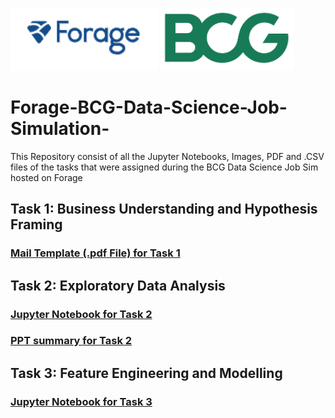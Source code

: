 <p>
<img src="https://github.com/ADVAIT135/Forage-BCG-Data-Science-Job-Simulation-/blob/53c23280a5634a11995cdd07004f3d3af446a9a5/Forage.PNG?raw=True" height = 100px alt="Forage" >
<img src="https://github.com/ADVAIT135/Forage-BCG-Data-Science-Job-Simulation-/blob/53c23280a5634a11995cdd07004f3d3af446a9a5/BCG_MONOGRAM_RGB_GREEN.png?raw=true" height = 100px alt="Accenture" >
</p>

# Forage-BCG-Data-Science-Job-Simulation-
This Repository consist of all the Jupyter Notebooks, Images, PDF and .CSV files of the tasks that were assigned during the BCG Data Science Job Sim hosted on Forage

## Task 1: Business Understanding and Hypothesis Framing
### [Mail Template (.pdf File) for Task 1](https://github.com/ADVAIT135/Forage-BCG-Data-Science-Job-Simulation-/blob/53c23280a5634a11995cdd07004f3d3af446a9a5/Task%201%20-%20Business%20Understanding%20and%20Hypothesis%20Testing/Forage%20BCG%20Data%20Science%20Task%201%20-%20Business%20Understanding%20and%20Hypothesis%20testing%20Mail.pdf)

## Task 2: Exploratory Data Analysis
### [Jupyter Notebook for Task 2](https://nbviewer.org/github/ADVAIT135/Forage-BCG-Data-Science-Job-Simulation-/blob/5a61bc52946e97b60faa0889a3f901297a1a3473/Task%202%20-%20Exploratory%20Data%20Analysis/Forage%20BCG%20Data%20Science%20Task%202%20-%20Exploratory%20Data%20Analysis.ipynb)
### [PPT summary for Task 2](https://view.officeapps.live.com/op/view.aspx?src=https%3A%2F%2Fraw.githubusercontent.com%2FADVAIT135%2FForage-BCG-Data-Science-Job-Simulation-%2Fmain%2FTask%25202%2520-%2520Exploratory%2520Data%2520Analysis%2FForage%2520BCG%2520Data%2520Science%2520Task%25202%2520-%2520Exploratory%2520Data%2520Analysis.pptx&wdOrigin=BROWSELINK)

## Task 3: Feature Engineering and Modelling
### [Jupyter Notebook for Task 3](https://nbviewer.org/github/ADVAIT135/Forage-BCG-Data-Science-Job-Simulation-/blob/949ee252e54a248b3dc8f4bc276ccbe313872fdd/Task%203%20-%20Feature%20Engineering%20and%20Modelling/Forage%20BCG%20Data%20Science%20Task%203%20-%20Feature%20Engineering%20and%20Modelling.ipynb)
